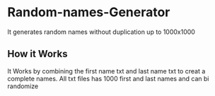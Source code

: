 # Random-names-Generator
It generates random names without duplication up to 1000x1000

## How it Works
It Works by combining the first name txt and last name txt to creat a complete names. All txt files has 1000 first and last names and can bi randomize

